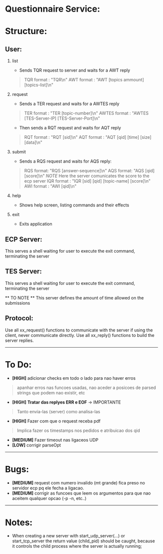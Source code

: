 Questionnaire Service:
============================

# Structure:

## User:

1. list
    - Sends TQR request to server and waits for a AWT reply
    > TQR format : "TQR\n"
    > AWT format : "AWT [topics ammount] [topics-list]\n"

2. request
    - Sends a TER request and waits for a AWTES reply
    > TER format : "TER [topic-number]\n"
    > AWTES format : "AWTES [TES-Server-IP] [TES-Server-Port]\n"
    - Then sends a RQT request and waits for AQT reply
    > RQT format : "RQT [sid]\n"
    > AQT format : "AQT [qid] [time] [size] [data]\n"

3. submit
    - Sends a RQS request and waits for AQS reply:
    > RQS format: "RQS [answer-sequence]\n"
    > AQS format: "AQS [qid] [score]\n"
    *NOTE* Here the server comunicates the score to the ecp server
    > IQR format : "IQR [sid] [qid] [topic-name] [score]\n"
    > AWI format : "AWI [qid]\n"

4. help
    - Shows help screen, listing commands and their effects

5. exit
    - Exits application

## ECP Server:
This serves a shell waiting for user to execute the exit command, terminating the server


## TES Server:
This serves a shell waiting for user to execute the exit command, terminating the server

** TO NOTE **
This server defines the amount of time allowed on the submissions

## Protocol:
Use all xx_request() functions to communicate with the server if using the client, never communicate directly.
Use all xx_reply() functions to build the server replies.

* * *

# To Do:
- **[HIGH]** adicionar checks em todo o lado para nao haver erros
> apanhar erros nas funcoes usadas, nao aceder a posicoes de parsed strings que podem nao existir, etc
- **[HIGH]** **Tratar das replyes ERR e EOF** -> IMPORTANTE
> Tanto envia-las (server) como analisa-las
- **[HIGH]** Fazer com que o request receba pdf
> Implica fazer os timestamps nos pedidos e atribuicao dos qid
- **[MEDIUM]** Fazer timeout nas ligaceos UDP
- **[LOW]** corrigir parseOpt

* * *
# Bugs:
- **[MEDIUM]** request com numero invalido (mt grande) fica preso no servidor ecp pq ele fecha a ligacao.
- **[MEDIUM]** corrigir as funcoes que leem os argumentos para que nao aceitem qualquer opcao (-p -n, etc..)

* * *
# Notes:
- When creating a new server with start_udp_server(...) or start_tcp_server the return value (child_pid) should be caught, because it controls the child process where the server is actually running;


